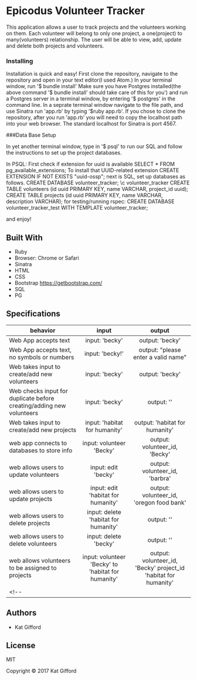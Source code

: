 # Epicodus Volunteer Tracker

This application allows a user to track projects and the volunteers working on them. Each volunteer will belong to only one project, a one(project) to many(volunteers) relationship. The user will be able to view, add, update and delete both projects and volunteers.

### Installing

Installation is quick and easy!
First clone the repository, navigate to the repository and open in your text editor(I used Atom.) In your terminal window, run '$ bundle install'
Make sure you have Postgres installed(the above command '$ bundle install' should take care of this for you') and run a Postgres server in a terminal window, by entering '$ postgres' in the command line.
In a seprate terminal window navigate to the file path, and use Sinatra run 'app.rb' by typing '$ruby app.rb'. If you chose to clone the repository, after you run 'app.rb' you will need to copy the localhost path into your web browser. The standard localhost for Sinatra is port 4567.

###Data Base Setup

In yet another terminal window, type in '$ psql' to run our SQL and follow the instructions to set up the project databases.

In PSQL:
First check if extension for uuid is available
SELECT * FROM pg_available_extensions;
To install that UUID-related extension
CREATE EXTENSION IF NOT EXISTS "uuid-ossp";
next is SQL, set up databases as follows.
CREATE DATABASE volunteer_tracker;
\c volunteer_tracker
CREATE TABLE volunteers (id uuid PRIMARY KEY, name VARCHAR, project_id uuid);
CREATE TABLE projects (id uuid PRIMARY KEY, name VARCHAR, description VARCHAR);
for testing/running rspec:
CREATE DATABASE volunteer_tracker_test WITH TEMPLATE volunteer_tracker;

and enjoy!

## Built With

* Ruby
* Browser: Chrome or Safari
* Sinatra
* HTML
* CSS
* Bootstrap https://getbootstrap.com/
* SQL
* PG

## Specifications

| behavior |  input   |  output  |
|----------|:--------:|:--------:|
| Web App accepts text | input: 'becky'  | output: 'becky'  |
| Web App accepts text, no symbols or numbers | input: 'becky!'  | output: "please enter a valid name"  |
| Web takes input to create/add new volunteers | input: 'becky'  | output: 'becky'  |
| Web checks input for duplicate before creating/adding new volunteers | input: 'becky'  | output: ''  |
| Web takes input to create/add new projects | input: 'habitat for humanity'  | output: 'habitat for humanity' |
| web app connects to databases to store info | input: volunteer 'Becky'  | output: volunteer_id, 'Becky' |
| web allows users to update volunteers | input: edit 'becky' | output: volunteer_id, 'barbra' |
| web allows users to update projects | input: edit 'habitat for humanity' | output: volunteer_id, 'oregon food bank' |
| web allows users to delete projects | input: delete 'habitat for humanity' | output: ''|
| web allows users to delete volunteers | input: delete 'becky' | output: '' |
| web allows volunteers to be assigned to projects | input: volunteer 'Becky' to 'habitat for humanity'  | output: volunteer_id, 'Becky' project_id 'habitat for humanity' |
<!-- |  |  |  | -->

## Authors

* Kat Gifford

## License

MIT

Copyright © 2017 Kat Gifford
